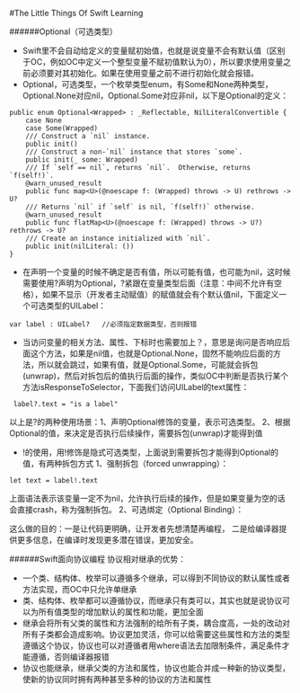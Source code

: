 #The Little Things Of Swift Learning

######Optional（可选类型）

- Swift里不会自动给定义的变量赋初始值，也就是说变量不会有默认值（区别于OC，例如OC中定义一个整型变量不赋初值默认为0），所以要求使用变量之前必须要对其初始化。如果在使用变量之前不进行初始化就会报错。
- Optional，可选类型，一个枚举类型enum，有Some和None两种类型，Optional.None对应nil，Optional.Some对应非nil，以下是Optional的定义：
```
public enum Optional<Wrapped> : _Reflectable, NilLiteralConvertible {
    case None
    case Some(Wrapped)
    /// Construct a `nil` instance.
    public init()
    /// Construct a non-`nil` instance that stores `some`.
    public init(_ some: Wrapped)
    /// If `self == nil`, returns `nil`.  Otherwise, returns `f(self!)`.
    @warn_unused_result
    public func map<U>(@noescape f: (Wrapped) throws -> U) rethrows -> U?
    /// Returns `nil` if `self` is nil, `f(self!)` otherwise.
    @warn_unused_result
    public func flatMap<U>(@noescape f: (Wrapped) throws -> U?) rethrows -> U?
    /// Create an instance initialized with `nil`.
    public init(nilLiteral: ())
}
```
- 在声明一个变量的时候不确定是否有值，所以可能有值，也可能为nil，这时候需要使用?声明为Optional，?紧跟在变量类型后面（注意：中间不允许有空格），如果不显示（开发者主动赋值）的赋值就会有个默认值nil，下面定义一个可选类型的UILabel：
```
var label : UILabel?   //必须指定数据类型，否则报错
```
- 当访问变量的相关方法、属性、下标时也需要加上？，意思是询问是否响应后面这个方法，如果是nil值，也就是Optional.None，固然不能响应后面的方法，所以就会跳过，如果有值，就是Optional.Some，可能就会拆包(unwrap)，然后对拆包后的值执行后面的操作，类似OC中判断是否执行某个方法isResponseToSelector，下面我们访问UILabel的text属性：
```
 label?.text = "is a label"
```
  以上是?的两种使用场景：1、声明Optional修饰的变量，表示可选类型。
                        2、根据Optional的值，来决定是否执行后续操作，需要拆包(unwrap)才能得到值
 
- !的使用，用!修饰是隐式可选类型，上面说到需要拆包才能得到Optional的值，有两种拆包方式
  1、强制拆包（forced unwrapping）：
```
let text = label!.text 
```
  上面语法表示该变量一定不为nil，允许执行后续的操作，但是如果变量为空的话会直接crash，称为强制拆包。
  2、可选绑定（Optional Binding）：


   这么做的目的：一是让代码更明确，让开发者先想清楚再编程， 二是给编译器提供更多信息，在编译时发现更多潜在错误，更加安全。

 ######Swift面向协议编程
 协议相对继承的优势：
 - 一个类、结构体、枚举可以遵循多个继承，可以得到不同协议的默认属性或者方法实现，而OC中只允许单继承
 - 类、结构体、枚举都可以遵循协议，而继承只有类可以，其实也就是说协议可以为所有值类型的增加默认的属性和功能，更加全面
 - 继承会将所有父类的属性和方法强制的给所有子类，耦合度高，一处的改动对所有子类都会造成影响。协议更加灵活，你可以给需要这些属性和方法的类型遵循这个协议，协议也可以对遵循者用where语法去加限制条件，满足条件才能遵循，否则编译器报错
 - 协议也能继承，继承父类的方法和属性，协议也能合并成一种新的协议类型，使新的协议同时拥有两种甚至多种的协议的方法和属性
